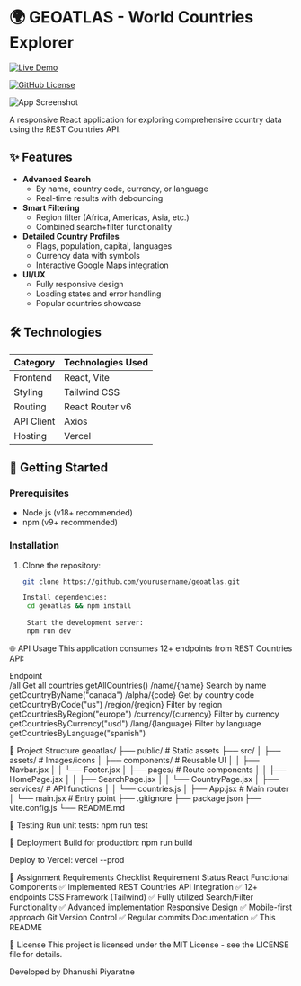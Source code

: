 # 🌍 GEOATLAS - World Countries Explorer

[![Live Demo](https://img.shields.io/badge/Demo-Vercel-green)](https://geoatlas.vercel.app)

[![GitHub License](https://img.shields.io/badge/license-MIT-blue)](LICENSE)

![App Screenshot](./public/screenshot.png)

A responsive React application for exploring comprehensive country data using the REST Countries API.

## ✨ Features

- **Advanced Search**
  - By name, country code, currency, or language
  - Real-time results with debouncing
- **Smart Filtering**
  - Region filter (Africa, Americas, Asia, etc.)
  - Combined search+filter functionality
- **Detailed Country Profiles**
  - Flags, population, capital, languages
  - Currency data with symbols
  - Interactive Google Maps integration
- **UI/UX**
  - Fully responsive design
  - Loading states and error handling
  - Popular countries showcase

## 🛠 Technologies

| Category        | Technologies Used |
|-----------------|-------------------|
| Frontend        | React, Vite       |
| Styling         | Tailwind CSS      |
| Routing         | React Router v6   |
| API Client      | Axios             |
| Hosting         | Vercel            |

## 🚀 Getting Started

### Prerequisites
- Node.js (v18+ recommended)
- npm (v9+ recommended)

### Installation
1. Clone the repository:
   ```bash
   git clone https://github.com/yourusername/geoatlas.git

   Install dependencies:
    cd geoatlas && npm install
    
    Start the development server:
    npm run dev

🌐 API Usage
This application consumes 12+ endpoints from REST Countries API:

Endpoint	
/all	Get all countries	getAllCountries()
/name/{name}	Search by name	getCountryByName("canada")
/alpha/{code}	Get by country code	getCountryByCode("us")
/region/{region}	Filter by region	getCountriesByRegion("europe")
/currency/{currency}	Filter by currency	getCountriesByCurrency("usd")
/lang/{language}	Filter by language	getCountriesByLanguage("spanish")

📂 Project Structure
geoatlas/
├── public/            # Static assets
├── src/
│   ├── assets/        # Images/icons
│   ├── components/    # Reusable UI
│   │   ├── Navbar.jsx
│   │   └── Footer.jsx
│   ├── pages/         # Route components
│   │   ├── HomePage.jsx
│   │   ├── SearchPage.jsx
│   │   └── CountryPage.jsx
│   ├── services/      # API functions
│   │   └── countries.js
│   ├── App.jsx        # Main router
│   └── main.jsx       # Entry point
├── .gitignore
├── package.json
├── vite.config.js
└── README.md

🧪 Testing
Run unit tests:
npm run test

🚀 Deployment
Build for production:
npm run build

Deploy to Vercel:
vercel --prod

📝 Assignment Requirements Checklist
Requirement	Status
React Functional Components	✅ Implemented
REST Countries API Integration	✅ 12+ endpoints
CSS Framework (Tailwind)	✅ Fully utilized
Search/Filter Functionality	✅ Advanced implementation
Responsive Design	✅ Mobile-first approach
Git Version Control	✅ Regular commits
Documentation	✅ This README

📜 License
This project is licensed under the MIT License - see the LICENSE file for details.

Developed by Dhanushi Piyaratne